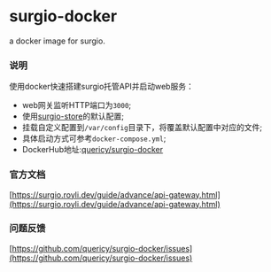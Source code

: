 # surgio-docker
a docker image for surgio.

### 说明
使用docker快速搭建surgio托管API并启动web服务：

+ web网关监听HTTP端口为`3000`;
+ 使用[surgio-store](https://github.com/geekdada/create-surgio-store)的默认配置;
+ 挂载自定义配置到`/var/config`目录下，将覆盖默认配置中对应的文件;
+ 具体启动方式可参考`docker-compose.yml`;
+ DockerHub地址:[quericy/surgio-docker](https://hub.docker.com/r/quericy/surgio-docker/tags)

### 官方文档
[https://surgio.royli.dev/guide/advance/api-gateway.html](https://surgio.royli.dev/guide/advance/api-gateway.html)


### 问题反馈
[https://github.com/quericy/surgio-docker/issues](https://github.com/quericy/surgio-docker/issues)
